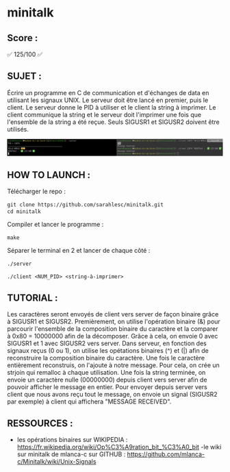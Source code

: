 # minitalk

## Score :
✅ 125/100 ✅

## SUJET :

Écrire un programme en C de communication et d'échanges de data en utilisant les signaux UNIX.
Le serveur doit être lancé en premier, puis le client.
Le serveur donne le PID à utiliser et le client la string à imprimer.
Le client communique la string et le serveur doit l'imprimer une fois que l'ensemble de la string a été reçue.
Seuls SIGUSR1 et SIGUSR2 doivent être utilisés.


![Minitalk Screen](./minitalk_screen.png)

## HOW TO LAUNCH :

Télécharger le repo :
```
git clone https://github.com/sarahlesc/minitalk.git
cd minitalk
```
Compiler et lancer le programme :
```
make
```
Séparer le terminal en 2 et lancer de chaque côté :
```
./server
```
```
./client <NUM_PID> <string-à-imprimer>
```

## TUTORIAL :
Les caractères seront envoyés de client vers server de façon binaire grâce à SIGUSR1 et SIGUSR2.
Premièrement, on utilise l'opération binaire (&) pour parcourir l'ensemble de la composition binaire du caractère et la comparer à 0x80 = 10000000 afin de la décomposer.
Grâce à cela, on envoie 0 avec SIGUSR1 et 1 avec SIGUSR2 vers server.
Dans serveur, en fonction des signaux reçus (0 ou 1), on utilise les opétations binaires (^) et (|) afin de reconstruire la composition binaire du caractère.
Une fois le caractère entièrement reconstruis, on l'ajoute à notre message. Pour cela, on crée un strjoin qui remalloc à chaque utilisation.
Une fois la string terminée, on envoie un caractère nulle (00000000) depuis client vers server afin de pouvoir afficher le message en entier.
Pour envoyer depuis server vers client que nous avons reçu tout le message, on envoie un signal (SIGUSR2 par exemple) à client qui affichera "MESSAGE RECEIVED".

## RESSOURCES :
- les opérations binaires sur WIKIPEDIA : https://fr.wikipedia.org/wiki/Op%C3%A9ration_bit_%C3%A0_bit
-le wiki sur minitalk de mlanca-c sur GITHUB : https://github.com/mlanca-c/Minitalk/wiki/Unix-Signals

